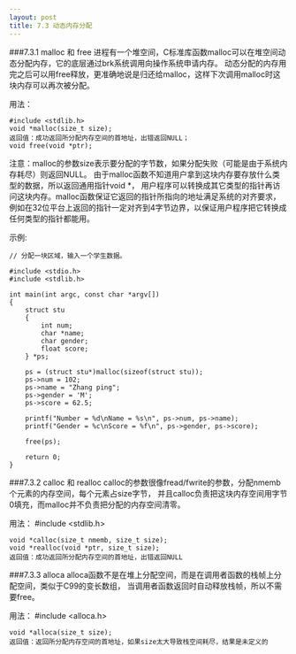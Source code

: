 ```yaml
---
layout: post
title: 7.3 动态内存分配
---
```


###7.3.1 malloc 和 free
进程有一个堆空间，C标准库函数malloc可以在堆空间动态分配内存，它的底层通过brk系统调用向操作系统申请内存。
动态分配的内存用完之后可以用free释放，更准确地说是归还给malloc，这样下次调用malloc时这块内存可以再次被分配。

用法：

    #include <stdlib.h>
    void *malloc(size_t size);
    返回值：成功返回所分配内存空间的首地址，出错返回NULL；
    void free(void *ptr);

注意：malloc的参数size表示要分配的字节数，如果分配失败（可能是由于系统内存耗尽）则返回NULL。
由于malloc函数不知道用户拿到这块内存要存放什么类型的数据，所以返回通用指针void \*，
用户程序可以转换成其它类型的指针再访问这块内存。malloc函数保证它返回的指针所指向的地址满足系统的对齐要求，
例如在32位平台上返回的指针一定对齐到4字节边界，以保证用户程序把它转换成任何类型的指针都能用。<br>

示例:

	// 分配一块区域，输入一个学生数据。

	#include <stdio.h>
	#include <stdlib.h>

	int main(int argc, const char *argv[])
	{
		struct stu
		{
			int num;
			char *name;
			char gender;
			float score;
		} *ps;

		ps = (struct stu*)malloc(sizeof(struct stu));
		ps->num = 102;
		ps->name = "Zhang ping";
		ps->gender = 'M';
		ps->score = 62.5;

		printf("Number = %d\nName = %s\n", ps->num, ps->name);
		printf("Gender = %c\nScore = %f\n", ps->gender, ps->score);

		free(ps);
    
		return 0;
	} 

###7.3.2 calloc 和 realloc
calloc的参数很像fread/fwrite的参数，分配nmemb个元素的内存空间，每个元素占size字节，
并且calloc负责把这块内存空间用字节0填充，而malloc并不负责把分配的内存空间清零。

用法：
	#include <stdlib.h>
	
	void *calloc(size_t nmemb, size_t size);
	void *realloc(void *ptr, size_t size);
	返回值：成功返回所分配内存空间的首地址，出错返回NULL
	
	
###7.3.3 alloca	
alloca函数不是在堆上分配空间，而是在调用者函数的栈帧上分配空间，类似于C99的变长数组，
当调用者函数返回时自动释放栈帧，所以不需要free。

用法：
	#include <alloca.h>

	void *alloca(size_t size);
	返回值：返回所分配内存空间的首地址，如果size太大导致栈空间耗尽，结果是未定义的

